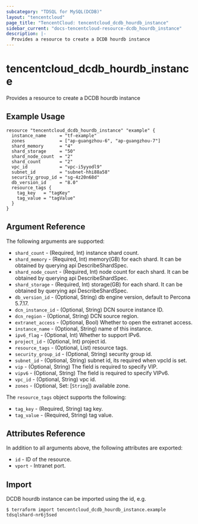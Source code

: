 ```yaml
---
subcategory: "TDSQL for MySQL(DCDB)"
layout: "tencentcloud"
page_title: "TencentCloud: tencentcloud_dcdb_hourdb_instance"
sidebar_current: "docs-tencentcloud-resource-dcdb_hourdb_instance"
description: |-
  Provides a resource to create a DCDB hourdb instance
---
```


# tencentcloud_dcdb_hourdb_instance

Provides a resource to create a DCDB hourdb instance

## Example Usage

```hcl
resource "tencentcloud_dcdb_hourdb_instance" "example" {
  instance_name     = "tf-example"
  zones             = ["ap-guangzhou-6", "ap-guangzhou-7"]
  shard_memory      = "4"
  shard_storage     = "50"
  shard_node_count  = "2"
  shard_count       = "2"
  vpc_id            = "vpc-i5yyodl9"
  subnet_id         = "subnet-hhi88a58"
  security_group_id = "sg-4z20n68d"
  db_version_id     = "8.0"
  resource_tags {
    tag_key   = "tagKey"
    tag_value = "tagValue"
  }
}
```

## Argument Reference

The following arguments are supported:

* `shard_count` - (Required, Int) instance shard count.
* `shard_memory` - (Required, Int) memory(GB) for each shard. It can be obtained by querying api DescribeShardSpec.
* `shard_node_count` - (Required, Int) node count for each shard. It can be obtained by querying api DescribeShardSpec.
* `shard_storage` - (Required, Int) storage(GB) for each shard. It can be obtained by querying api DescribeShardSpec.
* `db_version_id` - (Optional, String) db engine version, default to Percona 5.7.17.
* `dcn_instance_id` - (Optional, String) DCN source instance ID.
* `dcn_region` - (Optional, String) DCN source region.
* `extranet_access` - (Optional, Bool) Whether to open the extranet access.
* `instance_name` - (Optional, String) name of this instance.
* `ipv6_flag` - (Optional, Int) Whether to support IPv6.
* `project_id` - (Optional, Int) project id.
* `resource_tags` - (Optional, List) resource tags.
* `security_group_id` - (Optional, String) security group id.
* `subnet_id` - (Optional, String) subnet id, its required when vpcId is set.
* `vip` - (Optional, String) The field is required to specify VIP.
* `vipv6` - (Optional, String) The field is required to specify VIPv6.
* `vpc_id` - (Optional, String) vpc id.
* `zones` - (Optional, Set: [`String`]) available zone.

The `resource_tags` object supports the following:

* `tag_key` - (Required, String) tag key.
* `tag_value` - (Required, String) tag value.

## Attributes Reference

In addition to all arguments above, the following attributes are exported:

* `id` - ID of the resource.
* `vport` - Intranet port.


## Import

DCDB hourdb instance can be imported using the id, e.g.
```
$ terraform import tencentcloud_dcdb_hourdb_instance.example tdsqlshard-nr6j5sed
```

